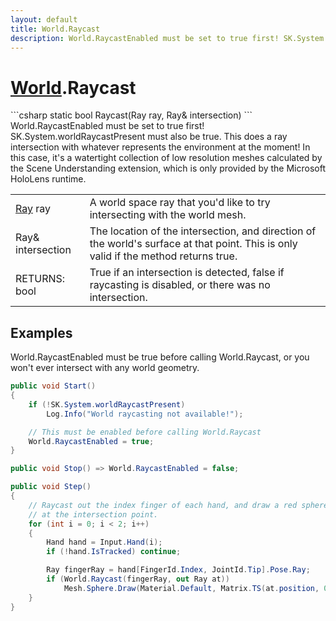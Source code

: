 ```yaml
---
layout: default
title: World.Raycast
description: World.RaycastEnabled must be set to true first! SK.System.worldRaycastPresent must also be true. This does a ray intersection with whatever represents the environment at the moment! In this case, it's a watertight collection of low resolution meshes calculated by the Scene Understanding extension, which is only provided by the Microsoft HoloLens runtime.
---
```

# [World]({{site.url}}/Pages/Reference/World.html).Raycast

<div class='signature' markdown='1'>
```csharp
static bool Raycast(Ray ray, Ray& intersection)
```
World.RaycastEnabled must be set to true first!
SK.System.worldRaycastPresent must also be true. This does a ray
intersection with whatever represents the environment at the
moment! In this case, it's a watertight collection of low
resolution meshes calculated by the Scene Understanding
extension, which is only provided by the Microsoft HoloLens
runtime.
</div>

|  |  |
|--|--|
|[Ray]({{site.url}}/Pages/Reference/Ray.html) ray|A world space ray that you'd like to try             intersecting with the world mesh.|
|Ray& intersection|The location of the intersection, and             direction of the world's surface at that point. This is only             valid if the method returns true.|
|RETURNS: bool|True if an intersection is detected, false if raycasting is disabled, or there was no intersection.|





## Examples

World.RaycastEnabled must be true before calling World.Raycast, or
you won't ever intersect with any world geometry.
```csharp
public void Start()
{
	if (!SK.System.worldRaycastPresent)
		Log.Info("World raycasting not available!");

	// This must be enabled before calling World.Raycast
	World.RaycastEnabled = true;
}

public void Stop() => World.RaycastEnabled = false;

public void Step()
{
	// Raycast out the index finger of each hand, and draw a red sphere
	// at the intersection point.
	for (int i = 0; i < 2; i++)
	{
		Hand hand = Input.Hand(i);
		if (!hand.IsTracked) continue;

		Ray fingerRay = hand[FingerId.Index, JointId.Tip].Pose.Ray;
		if (World.Raycast(fingerRay, out Ray at))
			Mesh.Sphere.Draw(Material.Default, Matrix.TS(at.position, 0.03f), new Color(1, 0, 0));
	}
}
```

